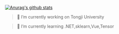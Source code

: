 
[![Anurag's github stats](https://github-readme-stats.vercel.app/api?username=MQN-80&count_private=true)](https://github.com/anuraghazra/github-readme-stats)
> 🔭 I’m currently working on Tongji University

> 🌱 I’m currently learning .NET,sklearn,Vue,Tensor
